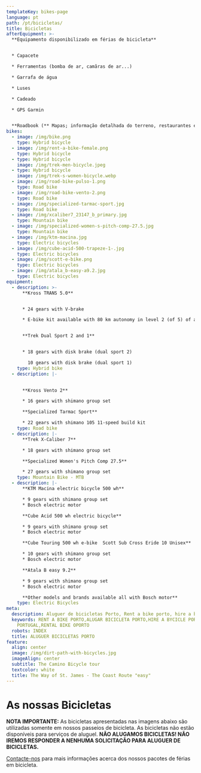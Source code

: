 ```yaml
---
templateKey: bikes-page
language: pt
path: /pt/bicicletas/
title: Bicicletas
afterEquipment: >-
  **Equipamento disponibilizado em férias de bicicleta**


  * Capacete

  * Ferramentas (bomba de ar, camãras de ar...)

  * Garrafa de água

  * Luses

  * Cadeado

  * GPS Garmin


  **Roadbook (** Mapas; informação detalhada do terreno, restaurantes e outros pontos de interesse)
bikes:
  - image: /img/bike.png
    type: Hybrid bicycle
  - image: /img/rent-a-bike-female.png
    type: Hybrid bicycle
  - type: Hybrid bicycle
    image: /img/trek-men-bicycle.jpeg
  - type: Hybrid bicycle
    image: /img/trek-s-women-bicycle.webp
  - image: /img/road-bike-pulso-1.png
    type: Road bike
  - image: /img/road-bike-vento-2.png
    type: Road bike
  - image: /img/specialized-tarmac-sport.jpg
    type: Road bike
  - image: /img/xcaliber7_23147_b_primary.jpg
    type: Mountain bike
  - image: /img/specialized-women-s-pitch-comp-27.5.jpg
    type: Mountain bike
  - image: /img/ktm-macina.jpg
    type: Electric bicycles
  - image: /img/cube-acid-500-trapeze-1-.jpg
    type: Electric bicycles
  - image: /img/scott-e-bike.png
    type: Electric bicycles
  - image: /img/atala_b-easy-a9.2.jpg
    type: Electric bicycles
equipment:
  - description: >-
      **Kross TRANS 5.0**


      * 24 gears with V-brake

      * E-bike kit available with 80 km autonomy in level 2 (of 5) of assistance.


      **Trek Dual Sport 2 and 1**


      * 1﻿8 gears with disk brake (dual sport 2)

        1﻿0 gears with disk brake (dual sport 1)
    type: Hybrid bike
  - description: |-
      

      **Kross Vento 2**

      * 16 gears with shimano group set

      **Specialized Tarmac Sport**

      * 22 gears with shimano 105 11-speed build kit
    type: Road bike
  - description: |-
      **Trek X-Caliber 7**

      * 18 gears with shimano group set

      **Specialized Women's Pitch Comp 27.5**

      * 27 gears with shimano group set
    type: Mountain Bike - MTB
  - description: |-
      **KTM Macina electric bicycle 500 wh**

      * 9 gears with shimano group set
      * Bosch electric motor

      **Cube Acid 500 wh electric bicycle**

      * 9 gears with shimano group set
      * Bosch electric motor

      **Cube Touring 500 wh e-bike  Scott Sub Cross Eride 10 Unisex**

      * 10 gears with shimano group set
      * Bosch electric motor

      **Atala B easy 9.2**

      * 9 gears with shimano group set
      * Bosch electric motor

      **O﻿ther models and brands available all with Bosch motor**
    type: Electric Bicycles
meta:
  description: Aluguer de bicicletas Porto, Rent a bike porto, hire a bike porto
  keywords: RENT A BIKE PORTO,ALUGAR BICICLETA PORTO,HIRE A BYCICLE PORTO
    PORTUGAL,RENTAL BIKE OPORTO
  robots: INDEX
  title: ALUGUER BICICLETAS PORTO
feature:
  align: center
  image: /img/dirt-path-with-bicycles.jpg
  imageAlign: center
  subtitle: The Camino Bicycle tour
  textcolor: white
  title: The Way of St. James - The Coast Route "easy"
---
```

# **As nossas Bicicletas**

**NOTA IMPORTANTE:**  As bicicletas apresentadas nas imagens abaixo são utilizadas somente em nossos passeios de bicicleta. As bicicletas não estão disponíveis para serviços de aluguel. **NÃO ALUGAMOS BICICLETAS! NÃO IREMOS RESPONDER A NENHUMA SOLICITAÇÃO PARA ALUGUER DE BICICLETAS.**

[Contacte-nos](https://topbiketoursportugal.com/pt/contactos/) para mais informações acerca dos nossos pacotes de férias em bicicleta.